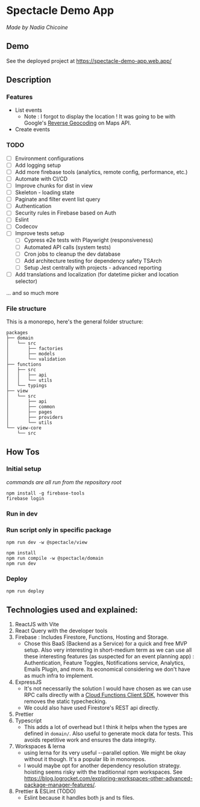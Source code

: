 # Spectacle Demo App

_Made by Nadia Chicoine_

## Demo
See the deployed project at https://spectacle-demo-app.web.app/

## Description

### Features

- List events
  - Note : I forgot to display the location ! It was going to be with Google's [Reverse Geocoding](https://developers.google.com/maps/documentation/javascript/examples/geocoding-reverse) on Maps API.
- Create events

### TODO
- [ ] Environment configurations
- [ ] Add logging setup
- [ ] Add more firebase tools (analytics, remote config, performance, etc.)
- [ ] Automate with CI/CD
- [ ] Improve chunks for dist in view
- [ ] Skeleton - loading state
- [ ] Paginate and filter event list query
- [ ] Authentication
- [ ] Security rules in Firebase based on Auth
- [ ] Eslint
- [ ] Codecov
- [ ] Improve tests setup
  - [ ] Cypress e2e tests with Playwright (responsiveness)
  - [ ] Automated API calls (system tests)
  - [ ] Cron jobs to cleanup the dev database
  - [ ] Add architecture testing for dependency safety TSArch
  - [ ] Setup Jest centrally with projects - advanced reporting
- [ ] Add translations and localization (for datetime picker and location selector)

 ... and so much more

### File structure
This is a monorepo, here's the general folder structure:

```
packages
├── domain
│   └── src
│       ├── factories
│       ├── models
│       └── validation
├── functions
│   ├── src
│   │   ├── api
│   │   └── utils
│   └── typings
├── view
│   └── src
│       ├── api
│       ├── common
│       ├── pages
│       ├── providers
│       └── utils
└── view-core
    └── src
```

## How Tos

### Initial setup

_commands are all run from the repository root_

```shell
npm install -g firebase-tools
firebase login
```

### Run in dev

### Run script only in specific package
```shell
npm run dev -w @spectacle/view
```

```shell
npm install
npm run compile -w @spectacle/domain
npm run dev
```

### Deploy
```shell
npm run deploy
```

## Technologies used and explained:

1. ReactJS with Vite
2. React Query with the developer tools
3. Firebase : Includes Firestore, Functions, Hosting and Storage.
   - Chose this BaaS (Backend as a Service) for a quick and free MVP setup. Also very interesting in short-medium term as we can use all these interesting features (as suspected for an event planning app) : Authentication, Feature Toggles, Notifications service, Analytics, Emails Plugin, and more. Its economical considering we don't have as much infra to implement.
4. ExpressJS
   - It's not necessarily the solution I would have chosen as we can use RPC calls directly with a [Cloud Functions Client SDK](https://firebase.google.com/docs/functions/callable), however this removes the static typechecking.
   - We could also have used Firestore's REST api directly.
5. Prettier
6. Typescript
   - This adds a lot of overhead but I think it helps when the types are defined in `domain/`. Also useful to generate mock data for tests. This avoids repetitive work and ensures the data integrity.
7. Workspaces & lerna
   - using lerna for its very useful --parallel option. We might be okay without it though. It's a popular lib in monorepos.
   - I would maybe opt for another dependency resolution strategy. hoisting seems risky with the traditionnal npm workspaces. See https://blog.logrocket.com/exploring-workspaces-other-advanced-package-manager-features/.
8. Prettier & ESLint (TODO)
   - Eslint because it handles both js and ts files.
